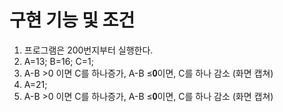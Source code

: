 # 구현 기능 및 조건

1. 프로그램은 200번지부터 실행한다.
2. A=13; B=16; C=1;
3. A-B >0 이면 C를 하나증가, A-B ≤𝟎이면, C를 하나 감소 (화면 캡쳐)
4. A=21;
5. A-B >0 이면 C를 하나증가, A-B ≤𝟎이면, C를 하나 감소 (화면 캡쳐)
